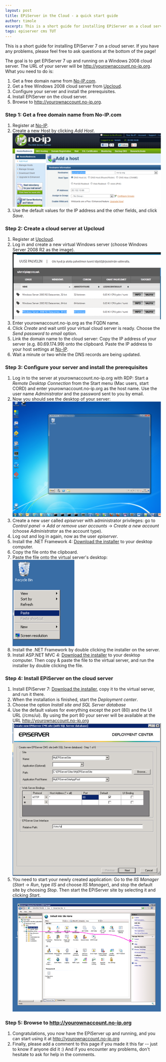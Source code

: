 ```yaml
---
layout: post
title: EPiServer in the Cloud - a quick start guide
author: timole
excerpt: This is a short guide for installing EPiServer on a cloud server.
tags: episerver cms TUT
---
```


This is a short guide for installing EPiServer 7 on a cloud server. If you have any problems, please feel free to ask questions at the bottom of the page!

The goal is to get EPiServer 7 up and running on a Windows 2008 cloud server. The URL of your server will be http://yourownaccount.no-ip.org. What you need to do is:

1. Get a free domain name from [No-IP.com](http://www.no-ip.com/).
2. Get a free Windows 2008 cloud server from [Upcloud](http://fi.upcloud.com/).
3. Configure your server and install the prerequisites.
4. Install EPiServer on the cloud server.
5. Browse to http://yourownaccount.no-ip.org.


### Step 1: Get a free domain name from No-IP.com ###
1. Register at [No-IP](http://www.no-ip.com/).
2. Create a new Host by clicking *Add Host*.
![no-ip](/img/episerver/no-ip.png)
3. Use the default values for the IP address and the other fields, and click *Save*.

### Step 2: Create a cloud server at Upcloud ###

1. Register at [Upcloud](http://fi.upcloud.com/rekisteroidy).
2. Log in and create a new virtual Windows server (choose Windows Server 2008 R2 as the image).
![upcloud-new-server](/img/episerver/upcloud-new-server.png)
3. Enter yourownaccount.no-ip.org as the FQDN name.
4. Click *Create* and wait until your virtual cloud server is ready. Choose the *Send password to email* option.
5. Link the domain name to the cloud server: Copy the IP address of your server (e.g. 80.69.174.99) onto the clipboard. Paste the IP address to your host settings at [No-IP](http://www.no-ip.com/).
6. Wait a minute or two while the DNS records are being updated.

### Step 3: Configure your server and install the prerequisites ###

1. Log in to the server at yourownaccount.no-ip.org with RDP: Start a *Remote Desktop Connection* from the Start menu (Mac users, start CORD) and enter yourownaccount.no-ip.org as the host name. Use the user name *Administrator* and the password sent to you by email.
2. Now you should see the desktop of your server:
![virtual-server](/img/episerver/virtual-server.png)
3. Create a new user called *episerver* with administrator privileges: go to *Control panel* &rarr; *Add or remove user accounts* &rarr; *Create a new account* (choose *Administrator* as the account type).
4. Log out and log in again, now as the user *episerver*.
5. Install the .NET Framework 4: [Download the installer](http://www.microsoft.com/en-us/download/details.aspx?id=17851) to your desktop computer.
6. Copy the file onto the clipboard.
7. Paste the file onto the virtual server's desktop:<br/>
![paste](/img/episerver/paste.png)
8. Install the .NET Framework by double clicking the installer on the server.
9. Install ASP.NET MVC 4: [Download the installer](http://www.asp.net/mvc/mvc4) to your desktop computer. Then copy & paste the file to the virtual server, and run the installer by double clicking the file.

### Step 4: Install EPiServer on the cloud server ###

1. Install EPiServer 7: [Download the installer](http://world.episerver.com/Download/Items/EPiServer-CMS/EPiServer-7---CMS/), copy it to the virtual server, and run it there.
2. When the installation is finished, start the *Deployment center*.
3. Choose the option *Install site and SQL Server database*
4. Use the default values for everything except the port (80) and the UI URL (/cms/ui). By using the port 80 your server will be available at the URL http://yourownaccount.no-ip.org
![epi-config](/img/episerver/epi-config.png)
5. You need to start your newly created application: Go to the *IIS Manager* (*Start* &rarr; *Run*, type *IIS* and choose *IIS Manager*), and stop the default site by choosing *Stop*. Then start the EPiServer site by selecting it and clicking *Start*.
![iis-config](/img/episerver/iis-config.png)

### Step 5: Browse to <span style="white-space: nowrap">http://yourownaccount.no-ip.org</span> ###

1. Congratulations, you now have the EPiServer up and running, and you can start using it at http://yourownaccount.no-ip.org
2. Finally, please add a comment to this page if you made it this far -- just to know if anyone did it :) And if you encounter any problems, don't hesitate to ask for help in the comments.
